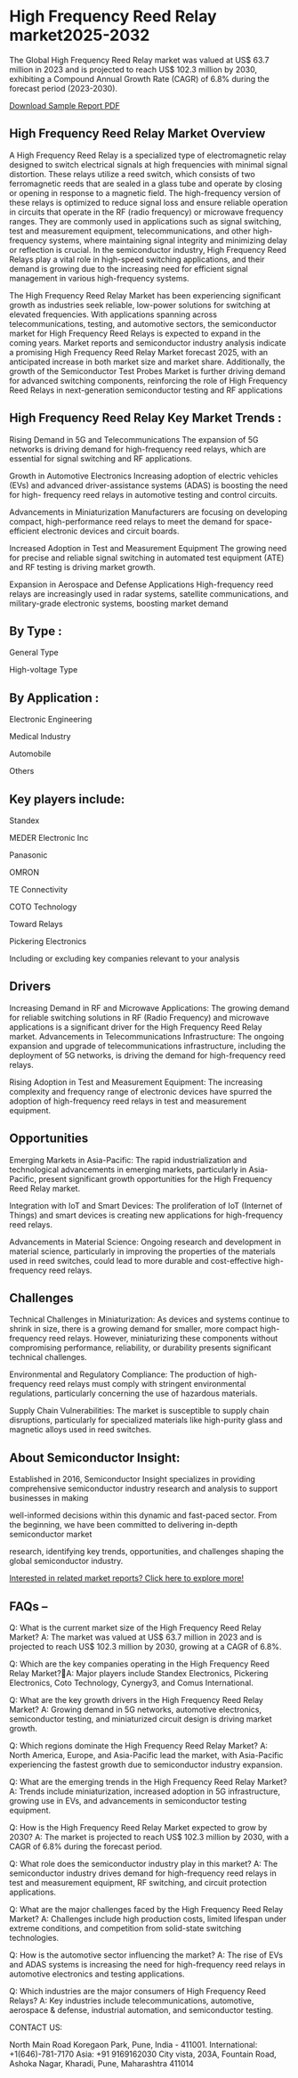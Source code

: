 <h1>High Frequency Reed Relay market2025-2032</h1>
The Global High Frequency Reed Relay market was valued at US$ 63.7 million in 2023 and is projected to reach US$ 102.3 million by 2030, exhibiting a Compound Annual Growth Rate (CAGR) of 6.8% during the forecast period (2023-2030). 

[Download Sample Report PDF](https://semiconductorinsight.com/download-sample-report/?product_id=42136)

<h2>High Frequency Reed Relay Market Overview</h2>

A High Frequency Reed Relay is a specialized type of electromagnetic relay designed to switch electrical signals at high frequencies with minimal signal 
distortion. These relays utilize a reed switch, which consists of two ferromagnetic reeds that are sealed in a glass tube and operate by closing or opening in 
response to a magnetic field. The high-frequency version of these relays is optimized to reduce signal loss and ensure reliable operation in circuits that operate 
in the RF (radio frequency) or microwave frequency ranges. They are commonly used in applications such as signal switching, test and measurement equipment, 
telecommunications, and other high-frequency systems, where maintaining signal integrity and minimizing delay or reflection is crucial. In the semiconductor 
industry, High Frequency Reed Relays play a vital role in high-speed switching applications, and their demand is growing due to the increasing need for efficient 
signal management in various high-frequency systems.

The High Frequency Reed Relay Market has been experiencing significant growth as industries seek reliable, low-power solutions for switching at elevated 
frequencies. With applications spanning across telecommunications, testing, and automotive sectors, the semiconductor market for High Frequency Reed Relays is 
expected to expand in the coming years. Market reports and semiconductor industry analysis indicate a promising High Frequency Reed Relay Market forecast 2025, 
with an anticipated increase in both market size and market share. Additionally, the growth of the Semiconductor Test Probes Market is further driving demand for 
advanced switching components, reinforcing the role of High Frequency Reed Relays in next-generation semiconductor testing and RF applications

<h2>High Frequency Reed Relay Key Market Trends  :</h2>

Rising Demand in 5G and Telecommunications The expansion of 5G networks is driving demand for high-frequency reed relays, which are essential for signal switching 
and RF applications.

Growth in Automotive Electronics Increasing adoption of electric vehicles (EVs) and advanced driver-assistance systems (ADAS) is boosting the need for high-
frequency reed relays in automotive testing and control circuits.

Advancements in Miniaturization Manufacturers are focusing on developing compact, high-performance reed relays to meet the demand for space-efficient electronic 
devices and circuit boards.

Increased Adoption in Test and Measurement Equipment The growing need for precise and reliable signal switching in automated test equipment (ATE) and RF testing 
is driving market growth.

Expansion in Aerospace and Defense Applications High-frequency reed relays are increasingly used in radar systems, satellite communications, and military-grade 
electronic systems, boosting market demand



<h2>By Type :</h2>

General Type

High-voltage Type

<h2>By Application :</h2>

Electronic Engineering

Medical Industry

Automobile

Others

<h2>Key players include:</h2>

Standex

MEDER Electronic Inc

Panasonic

OMRON

TE Connectivity

COTO Technology

Toward Relays

Pickering Electronics

Including or excluding key companies relevant to your analysis

<h2>Drivers</h2>

Increasing Demand in RF and Microwave Applications: The growing demand for reliable switching solutions in RF (Radio Frequency) and microwave applications is a 
significant driver for the High Frequency Reed Relay market. 
Advancements in Telecommunications Infrastructure: The ongoing expansion and upgrade of telecommunications infrastructure, including the deployment of 5G 
networks, is driving the demand for high-frequency reed relays.  

Rising Adoption in Test and Measurement Equipment: The increasing complexity and frequency range of electronic devices have spurred the adoption of high-frequency 
reed relays in test and measurement equipment. 

<h2>Opportunities</h2>

Emerging Markets in Asia-Pacific: The rapid industrialization and technological advancements in emerging markets, particularly in Asia-Pacific, present 
significant growth opportunities for the High Frequency Reed Relay market.

Integration with IoT and Smart Devices: The proliferation of IoT (Internet of Things) and smart devices is creating new applications for high-frequency reed 
relays. 

Advancements in Material Science: Ongoing research and development in material science, particularly in improving the properties of the materials used in reed 
switches, could lead to more durable and cost-effective high-frequency reed relays.  

<h2>Challenges</h2>

Technical Challenges in Miniaturization: 
As devices and systems continue to shrink in size, there is a growing demand for smaller, more compact high-frequency 
reed relays. However, miniaturizing these components without compromising performance, reliability, or durability presents significant technical challenges.

Environmental and Regulatory Compliance: 
The production of high-frequency reed relays must comply with stringent environmental regulations, particularly 
concerning the use of hazardous materials.

Supply Chain Vulnerabilities:
The market is susceptible to supply chain disruptions, particularly for specialized materials like high-purity glass and magnetic 
alloys used in reed switches.  

<h2>About Semiconductor Insight:</h2>

Established in 2016, Semiconductor Insight specializes in providing comprehensive semiconductor industry research and analysis to support businesses in making

well-informed decisions within this dynamic and fast-paced sector. From the beginning, we have been committed to delivering in-depth semiconductor market

research, identifying key trends, opportunities, and challenges shaping the global semiconductor industry.

[Interested in related market reports? Click here to explore more!](https://semiconductorinsight.com/report/high-frequency-reed-relay-market/)


<h2>FAQs –</h2>

 
Q: What is the current market size of the High Frequency Reed Relay Market?
A: The market was valued at US$ 63.7 million in 2023 and is projected to reach US$ 102.3 million by 2030, growing at a CAGR of 6.8%.

Q: Which are the key companies operating in the High Frequency Reed Relay Market?A: Major players include Standex Electronics, Pickering Electronics, Coto Technology, Cynergy3, and Comus International.

Q: What are the key growth drivers in the High Frequency Reed Relay Market?
A: Growing demand in 5G networks, automotive electronics, semiconductor testing, and miniaturized circuit design is driving market growth.

Q: Which regions dominate the High Frequency Reed Relay Market?
A: North America, Europe, and Asia-Pacific lead the market, with Asia-Pacific experiencing the fastest growth due to semiconductor industry expansion.

Q: What are the emerging trends in the High Frequency Reed Relay Market?
A: Trends include miniaturization, increased adoption in 5G infrastructure, growing use in EVs, and advancements in semiconductor testing equipment.

Q: How is the High Frequency Reed Relay Market expected to grow by 2030?
A: The market is projected to reach US$ 102.3 million by 2030, with a CAGR of 6.8% during the forecast period.

Q: What role does the semiconductor industry play in this market?
A: The semiconductor industry drives demand for high-frequency reed relays in test and measurement equipment, RF switching, and circuit protection applications.

Q: What are the major challenges faced by the High Frequency Reed Relay Market?
A: Challenges include high production costs, limited lifespan under extreme conditions, and competition from solid-state switching technologies.

Q: How is the automotive sector influencing the market?
A: The rise of EVs and ADAS systems is increasing the need for high-frequency reed relays in automotive electronics and testing applications.

Q: Which industries are the major consumers of High Frequency Reed Relays?
A: Key industries include telecommunications, automotive, aerospace & defense, industrial automation, and semiconductor testing.

CONTACT US:
 
North Main Road Koregaon Park, Pune, India - 411001.
International: +1(646)-781-7170
Asia: +91 9169162030
City vista, 203A, Fountain Road, Ashoka Nagar, Kharadi, Pune, Maharashtra 411014
 
